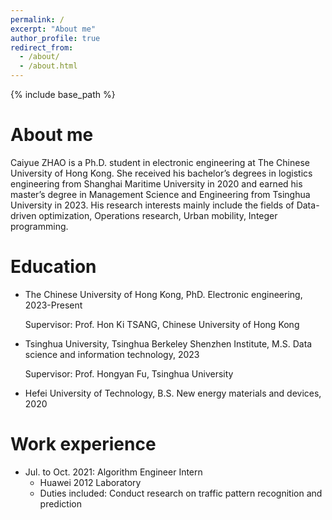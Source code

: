 ```yaml
---
permalink: /
excerpt: "About me"
author_profile: true
redirect_from: 
  - /about/
  - /about.html
---
```

{% include base_path %}

About me
======
Caiyue ZHAO is a Ph.D. student in electronic engineering at The Chinese University of Hong Kong. She received his bachelor’s degrees in logistics engineering from Shanghai Maritime University in 2020 and earned his master’s degree in Management Science and Engineering from Tsinghua University in 2023. His research interests mainly include the fields of Data-driven optimization, Operations research, Urban mobility, Integer programming.


Education
======

* The Chinese University of Hong Kong, PhD. Electronic engineering, 2023-Present
  
     Supervisor: Prof. Hon Ki TSANG, Chinese University of Hong Kong         

* Tsinghua University, Tsinghua Berkeley Shenzhen Institute, M.S. Data science and information technology, 2023
  
     Supervisor: Prof. Hongyan Fu, Tsinghua University 

* Hefei University of Technology, B.S. New energy materials and devices, 2020 

Work experience
======
* Jul. to Oct. 2021: Algorithm Engineer Intern
  * Huawei 2012 Laboratory 
  * Duties included: Conduct research on traffic pattern recognition and prediction


